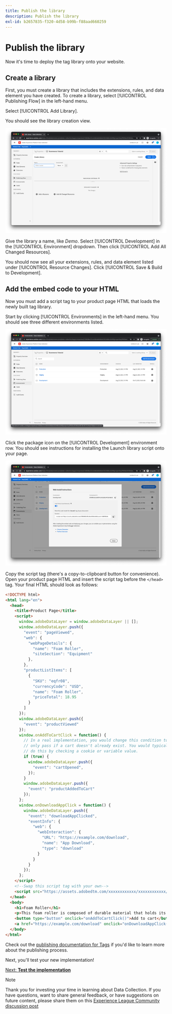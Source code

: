 ```yaml
---
title: Publish the library
description: Publish the library
exl-id: b2657835-f320-4d58-b99b-f88aad660259
---
```

# Publish the library

Now it's time to deploy the tag library onto your website.

## Create a library

First, you must create a library that includes the extensions, rules, and data element you have created. To create a library, select [!UICONTROL Publishing Flow] in the left-hand menu.

Select [!UICONTROL Add Library].

You should see the library creation view.

![tag library creation](../assets/tags-library-creation.png)

Give the library a name, like _Demo_. Select [!UICONTROL Development] in the [!UICONTROL Environment] dropdown. Then click [!UICONTROL Add All Changed Resources].

You should now see all your extensions, rules, and data element listed under [!UICONTROL Resource Changes]. Click [!UICONTROL Save & Build to Development].

## Add the embed code to your HTML

Now you must add a script tag to your product page HTML that loads the newly built tag library.

Start by clicking [!UICONTROL Environments] in the left-hand menu. You should see three different environments listed. 

![Tags environments](../assets/tags-environments.png)

Click the package icon on the [!UICONTROL Development] environment row. You should see instructions for installing the Launch library script onto your page.

![Tags installation instructions](../assets/tags-installation-instructions.png)

Copy the script tag (there's a copy-to-clipboard button for convenience). Open your product page HTML and insert the script tag before the `</head>` tag. Your final HTML should look as follows:

```html
<!DOCTYPE html>
<html lang="en">
  <head>
    <title>Product Page</title>
    <script>
      window.adobeDataLayer = window.adobeDataLayer || [];
      window.adobeDataLayer.push({
        "event": "pageViewed",
        "web": {
          "webPageDetails": {
            "name": "Foam Roller",
            "siteSection": "Equipment"
          },
        },
        "productListItems": [
          {
            "SKU": "eqfr08",
            "currencyCode": "USD",
            "name": "Foam Roller",
            "priceTotal": 18.95
          }
        ]
      });
      window.adobeDataLayer.push({
        "event": "productViewed"
      });
      window.onAddToCartClick = function() {
        // In a real implementation, you would change this condition to 
        // only pass if a cart doesn't already exist. You would typically 
        // do this by checking a cookie or variable value.
        if (true) {
          window.adobeDataLayer.push({
            "event": "cartOpened",
          });
        }
        window.adobeDataLayer.push({
          "event": "productAddedToCart"
        });
      };
      window.onDownloadAppClick = function() {
        window.adobeDataLayer.push({
          "event": "downloadAppClicked",
          "eventInfo": {
            "web": {
              "webInteraction": {
                "URL": "https://example.com/download",
                "name": "App Download",
                "type": "download"
              }
            }
          }
        });
      };
    </script>
    <!--Swap this script tag with your own-->
    <script src="https://assets.adobedtm.com/xxxxxxxxxxxx/xxxxxxxxxxxx/launch-xxxxxxxxxxxx-development.min.js" async></script>
  </head>
  <body>
    <h1>Foam Roller</h1>
    <p>This foam roller is composed of durable material that holds its shape and delivers deep tissue therapy. Purchase now for only $18.95!</p>
    <button type="button" onclick="onAddToCartClick()">Add to cart</button>
    <a href="https://example.com/download" onclick="onDownloadAppClick()">Download the app</a>
  </body>
</html>
```

Check out the [publishing documentation for Tags](https://experienceleague.adobe.com/docs/experience-platform/tags/publish/overview.html) if you'd like to learn more about the publishing process.

Next, you'll test your new implementation!

[Next: **Test the implementation**](../test-the-implementation.md)

>[!NOTE]
>
>Thank you for investing your time in learning about Data Collection. If you have questions, want to share general feedback, or have suggestions on future content, please share them on this [Experience League Community discussion post](https://experienceleaguecommunities.adobe.com/t5/adobe-experience-platform-launch/tutorial-discussion-implement-adobe-experience-cloud-with-web/td-p/444996)
